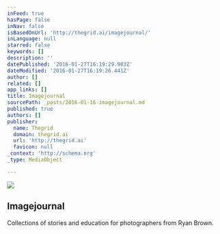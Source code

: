 ```yaml
---
inFeed: true
hasPage: false
inNav: false
isBasedOnUrl: 'http://thegrid.ai/imagejournal/'
inLanguage: null
starred: false
keywords: []
description: ''
datePublished: '2016-01-27T16:19:29.983Z'
dateModified: '2016-01-27T16:19:26.441Z'
author: []
related: []
app_links: []
title: Imagejournal
sourcePath: _posts/2016-01-16-imagejournal.md
published: true
authors: []
publisher:
  name: Thegrid
  domain: thegrid.ai
  url: 'http://thegrid.ai'
  favicon: null
_context: 'http://schema.org'
_type: MediaObject

---
```

![](https://the-grid-user-content.s3-us-west-2.amazonaws.com/bed7aa82-9e91-450a-9b13-6df3230adc4d.jpg)

<article style=""><h1>Imagejournal</h1></article>

Collections of stories and education for photographers from Ryan Brown.